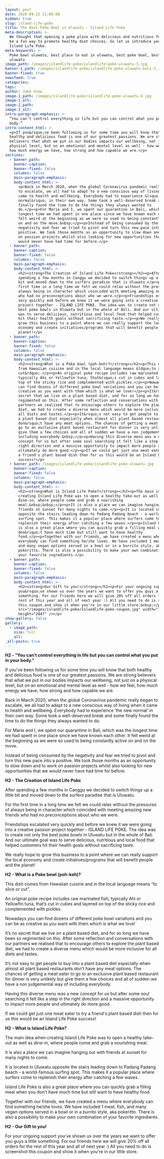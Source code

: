 ```yaml
---
layout: post
date: 2020-09-22 11:00:00
hidden: true
slug: island-life-poke
title: The Best Poke Bowl in Uluwatu - Island Life Poke
meta-description: >-
  We thought that opening a poke place with delicious and nutritious food would
  be a fun way to promote healthy diet choices. So let us introduce you to
  Island Life Poke.
meta-keywords: >-
  Poke bowl uluwatu, best place to eat in uluwatu, best poke bowl, best cafe
  uluwatu
image_path: /images/islandlife-poke/islandlife-poke-uluwatu-3.jpg
banner-1_path: /images/islandlife-poke/islandlife-poke-uluwatu-bali-1.jpg
banner-fixed: true
newsfeed: true
categories:
tags:
author: Jake Snow
image-1_path: /images/islandlife-poke/islandlife-poke-uluwatu-4.jpg
image-1_alt:
image-2_path:
image-2_alt:
intro-paragraph-emphasis: >-
  “You can’t control everything in life but you can control what you put in your
  body.”
intro-content_html: >-
  <p>If you&rsquo;ve been following us for some time you will know that both
  healthy and delicious food is one of our greatest passions. We are strong
  believers that what we put in our bodies impacts our wellbeing, not just on a
  physical level, but on an emotional and mental level as well - how we feel,
  how much energy we have, how strong and how capable we are.</p>
sections:
  - banner_path:
    banner-caption:
    banner-fixed: false
    columns: false
    main-paragraph-emphasis:
    body-content_html: >-
      <p>Back in March 2020, when the global Coronavirus pandemic really began
      to escalate, we all had to adapt to a new conscious way of living when it
      came to health and wellbeing. Everybody had to experience &lsquo;the new
      normal&rsquo; in their own way. Some took a well-deserved break and some
      finally found the time to do the things they always wanted to
      do.</p><p>For Marie and I, we spent our quarantine in Bali, which was the
      longest time we had spent in one place since we have known each other. It
      felt weird at the beginning as we were so used to being constantly active
      on and on the move.&nbsp;</p><p>Instead of being consumed by the
      negativity and fear we tried to pivot and turn this new pace into a
      positive. We took those months as an opportunity to slow down and to work
      on passion projects whilst also looking for new opportunities that we
      would never have had time for before.</p>
  - banner_path:
    banner-caption:
    banner-fixed: false
    columns: false
    main-paragraph-emphasis:
    body-content_html: >-
      <h2><strong>The Creation of Island Life Poke</strong></h2><p>After
      spending a few months in Canggu we decided to switch things up a little
      bit and moved down to the surfers paradise that is Uluwatu.</p><p>For the
      first time in a long time we felt we could relax without the pressures of
      always being in character which coincided with meeting amazing new friends
      who had no preconceptions about who we were.</p><p>Friendships escalated
      very quickly and before we knew it we were going into a creative passion
      project together - ISLAND LIFE POKE. The idea was to create not only the
      best poke bowls in Uluwatu but in the whole of Bali. And our ultimate goal
      was to serve delicious, nutritious and local food that helped customers
      hit their health goals without sacrificing taste.</p><p>We really hope to
      grow this business to a point where we can really support the local
      economy and create initiatives/programs that will benefit people and the
      planet!</p>
  - banner_path:
    banner-caption:
    banner-fixed: false
    columns: false
    main-paragraph-emphasis:
    body-content_html: >-
      <h2><strong>What is a Poke bowl (poh-keh)?</strong></h2><p>This dish comes
      from Hawaiian cuisine and in the local language means &ldquo;to slice or
      cut&rdquo;.</p><p>An original poke recipe includes raw marinated fish,
      typically Ahi or Yellowfin tuna, that&rsquo;s cut in cubes and layered on
      top of the sticky rice and complemented with pickles.</p><p>Nowadays you
      can find dozens of different poke bowl variations and you can be as
      creative as you want with them which is what we love!</p><p>It&rsquo;s no
      secret that we live on a plant based diet, and for so long we have been so
      regimented on this. After some reflection and conversations with our
      partners we realised that to encourage others to explore the plant based
      diet, we had to create a diverse menu which would be more inclusive for
      all diets and tastes.</p><p>It&rsquo;s not easy to get people to buy into
      a plant based diet especially when almost all plant based restaurants
      don&rsquo;t have any meat options. The chances of getting a meat eater to
      go to an exclusive plant based restaurant for dinner is very unlikely but
      give them a few choices and all of sudden we have a non judgemental way of
      including everybody.&nbsp;</p><p>Having this diverse menu was a new
      concept for us but after some soul searching it felt like a step in the
      right direction and a massive opportunity to impact more people and
      ultimately do more good.</p><p>If we could get just one meat eater to try
      a friend's plant based dish then for us this would be an Island Life Poke
      success!</p>
  - banner_path: /images/islandlife-poke/islandlife-poke-uluwatu.jpg
    banner-caption:
    banner-fixed: false
    columns: false
    main-paragraph-emphasis:
    body-content_html: >-
      <h2><strong>What is Island Life Poke?</strong></h2><p>The main idea when
      creating Island Life Poke was to open a healthy take-out as well as
      dine-in, where people come and grab a nourishing
      meal.&nbsp;&nbsp;</p><p>It is also a place we can imagine hanging out with
      friends at sunset for many nights to come.</p><p>It is located in Uluwatu
      opposite the stairs leading down to Padang Padang beach - a world-famous
      surfing spot. This makes it a popular place where surfers come to
      replenish their energy after catching a few waves.</p><p>Island Life Poke
      is also a great place where you can quickly grab a filling meal when you
      don&rsquo;t have much time but still want to have healthy
      food.</p><p>Together with our friends, we have created a menu where
      everybody can find something he/she loves. We have included 1 meat, fish,
      and many vegan options served in a bowl or in a burrito style, aka
      pokeritto. There is also a possibility to make your own combination of
      your favorite ingredients.</p>
  - banner_path:
    banner-caption:
    banner-fixed: false
    columns: false
    main-paragraph-emphasis:
    body-content_html: >-
      <h2><strong>Our Gift to you!</strong></h2><p>For your ongoing support
      you&rsquo;ve shown us over the years we want to offer you guys a little
      something. For our friends here we will give 20% off all orders for the
      rest of this year and all of next year :) All you need to do is screenshot
      this coupon and show it when you're in our little store.&nbsp;</p><p><img
      src="/images/islandlife-poke/Islandlife-poke-coupon.jpg" width="1600"
      height="2847" /></p>
show-gallery: false
gallery:
  - image_path:
    size: full
    alt:
_all-posts: true
---
```


**H2 - “You can’t control everything in life but you can control what you put in your body.”**

If you’ve been following us for some time you will know that both healthy and delicious food is one of our greatest passions. We are strong believers that what we put in our bodies impacts our wellbeing, not just on a physical level, but on an emotional and mental level as well - how we feel, how much energy we have, how strong and how capable we are.

Back in March 2020, when the global Coronavirus pandemic really began to escalate, we all had to adapt to a new conscious way of living when it came to health and wellbeing. Everybody had to experience ‘the new normal’ in their own way. Some took a well-deserved break and some finally found the time to do the things they always wanted to do.

For Marie and I, we spent our quarantine in Bali, which was the longest time we had spent in one place since we have known each other. It felt weird at the beginning as we were so used to being constantly active on and on the move.&nbsp;

Instead of being consumed by the negativity and fear we tried to pivot and turn this new pace into a positive. We took those months as an opportunity to slow down and to work on passion projects whilst also looking for new opportunities that we would never have had time for before.

**H2 - The Creation of Island Life Poke**

After spending a few months in Canggu we decided to switch things up a little bit and moved down to the surfers paradise that is Uluwatu.

For the first time in a long time we felt we could relax without the pressures of always being in character which coincided with meeting amazing new friends who had no preconceptions about who we were.

Friendships escalated very quickly and before we knew it we were going into a creative passion project together - ISLAND LIFE POKE. The idea was to create not only the best poke bowls in Uluwatu but in the whole of Bali. And our ultimate goal was to serve delicious, nutritious and local food that helped customers hit their health goals without sacrificing taste.

We really hope to grow this business to a point where we can really support the local economy and create initiatives/programs that will benefit people and the planet\!

**H2 - What is a Poke bowl (poh-keh)?**

This dish comes from Hawaiian cuisine and in the local language means “to slice or cut”.

An original poke recipe includes raw marinated fish, typically Ahi or Yellowfin tuna, that’s cut in cubes and layered on top of the sticky rice and complemented with pickles.

Nowadays you can find dozens of different poke bowl variations and you can be as creative as you want with them which is what we love\!

It’s no secret that we live on a plant based diet, and for so long we have been so regimented on this. After some reflection and conversations with our partners we realised that to encourage others to explore the plant based diet, we had to create a diverse menu which would be more inclusive for all diets and tastes.

It’s not easy to get people to buy into a plant based diet especially when almost all plant based restaurants don’t have any meat options. The chances of getting a meat eater to go to an exclusive plant based restaurant for dinner is very unlikely but give them a few choices and all of sudden we have a non judgemental way of including everybody.&nbsp;

Having this diverse menu was a new concept for us but after some soul searching it felt like a step in the right direction and a massive opportunity to impact more people and ultimately do more good.

If we could get just one meat eater to try a friend's plant based dish then for us this would be an Island Life Poke success\!

**H2 - What is Island Life Poke?**

The main idea when creating Island Life Poke was to open a healthy take-out as well as dine-in, where people come and grab a nourishing meal.&nbsp;&nbsp;

It is also a place we can imagine hanging out with friends at sunset for many nights to come.

It is located in Uluwatu opposite the stairs leading down to Padang Padang beach - a world-famous surfing spot. This makes it a popular place where surfers come to replenish their energy after catching a few waves.

Island Life Poke is also a great place where you can quickly grab a filling meal when you don’t have much time but still want to have healthy food.

Together with our friends, we have created a menu where everybody can find something he/she loves. We have included 1 meat, fish, and many vegan options served in a bowl or in a burrito style, aka pokeritto. There is also a possibility to make your own combination of your favorite ingredients.

**H2 - Our Gift to you\!**

For your ongoing support you’ve shown us over the years we want to offer you guys a little something. For our friends here we will give 20% off all orders for the rest of this year and all of next year :) All you need to do is screenshot this coupon and show it when you're in our little store.&nbsp;